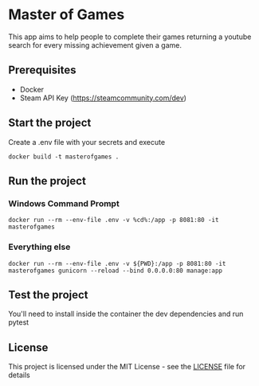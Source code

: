 # Master of Games
This app aims to help people to complete their games returning a youtube search for every missing achievement given a game.

## Prerequisites
* Docker
* Steam API Key (https://steamcommunity.com/dev)

## Start the project
Create a .env file with your secrets and execute

    docker build -t masterofgames .

## Run the project

### Windows Command Prompt

    docker run --rm --env-file .env -v %cd%:/app -p 8081:80 -it masterofgames

### Everything else

    docker run --rm --env-file .env -v ${PWD}:/app -p 8081:80 -it masterofgames gunicorn --reload --bind 0.0.0.0:80 manage:app

## Test the project
You'll need to install inside the container the dev dependencies and run pytest

## License
This project is licensed under the MIT License - see the [LICENSE](LICENSE.md) file for details
